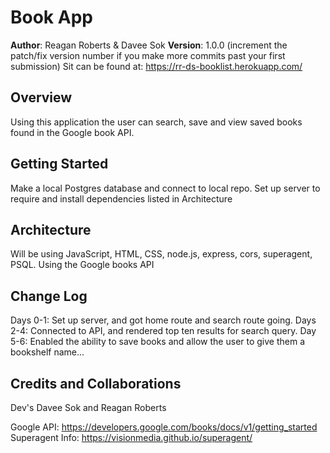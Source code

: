 # Book App

**Author**: Reagan Roberts & Davee Sok
**Version**: 1.0.0 (increment the patch/fix version number if you make more commits past your first submission)
Sit can be found at: https://rr-ds-booklist.herokuapp.com/

## Overview
<!-- Provide a high level overview of what this application is and why you are building it, beyond the fact that it's an assignment for a Code 301 class. (i.e. What's your problem domain?) -->
Using this application the user can search, save and view saved books found in the Google book API.

## Getting Started
<!-- What are the steps that a user must take in order to build this app on their own machine and get it running? -->
Make a local Postgres database and connect to local repo.
Set up server to require and install dependencies listed in Architecture


## Architecture
<!-- Provide a detailed description of the application design. What technologies (languages, libraries, etc) you're using, and any other relevant design information. -->
Will be using JavaScript, HTML, CSS, node.js, express, cors, superagent, PSQL.
Using the Google books API

## Change Log
<!-- Use this area to document the iterative changes made to your application as each feature is successfully implemented. Use time stamps. Here's an examples:

01-01-2001 4:59pm - Application now has a fully-functional express server, with GET and POST routes for the book resource. -->
Days 0-1: Set up server, and got home route and search route going.
Days 2-4: Connected to API, and rendered top ten results for search query.
Day 5-6: Enabled the ability to save books and allow the user to give them a bookshelf name...

## Credits and Collaborations
<!-- Give credit (and a link) to other people or resources that helped you build this application. -->
Dev's Davee Sok and Reagan Roberts

Google API: https://developers.google.com/books/docs/v1/getting_started
Superagent Info: https://visionmedia.github.io/superagent/


